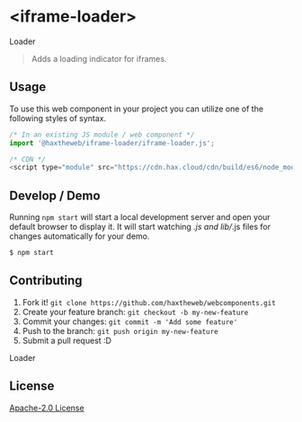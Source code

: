 # &lt;iframe-loader&gt;

Loader
> Adds a loading indicator for iframes.

## Usage
To use this web component in your project you can utilize one of the following styles of syntax.

```js
/* In an existing JS module / web component */
import '@haxtheweb/iframe-loader/iframe-loader.js';

/* CDN */
<script type="module" src="https://cdn.hax.cloud/cdn/build/es6/node_modules/@haxtheweb/iframe-loader/iframe-loader.js"></script>
```

## Develop / Demo
Running `npm start` will start a local development server and open your default browser to display it. It will start watching *.js and lib/*.js files for changes automatically for your demo.
```bash
$ npm start
```


## Contributing

1. Fork it! `git clone https://github.com/haxtheweb/webcomponents.git`
2. Create your feature branch: `git checkout -b my-new-feature`
3. Commit your changes: `git commit -m 'Add some feature'`
4. Push to the branch: `git push origin my-new-feature`
5. Submit a pull request :D

Loader

## License
[Apache-2.0 License](http://opensource.org/licenses/Apache-2.0)